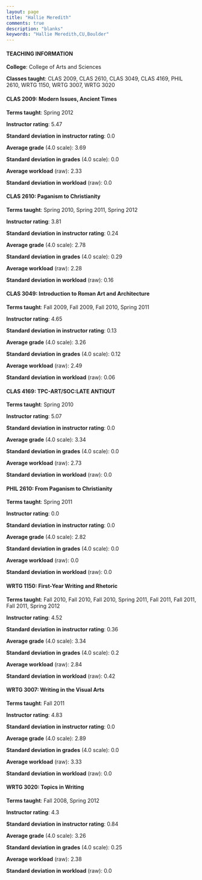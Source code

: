 ```yaml
---
layout: page
title: "Hallie Meredith" 
comments: true
description: "blanks"
keywords: "Hallie Meredith,CU,Boulder"
---
```

<head>
<script src="https://ajax.googleapis.com/ajax/libs/jquery/2.1.3/jquery.min.js"></script>
<script src="https://dl.dropboxusercontent.com/s/pc42nxpaw1ea4o9/highcharts.js?dl=0"></script>
<!-- <script src="../assets/js/highcharts.js"></script> -->
<style type="text/css">@font-face {
	font-family: "Bebas Neue";
	src: url(https://www.filehosting.org/file/details/544349/BebasNeue Regular.otf) format("opentype");
	}
	h1.Bebas { 
		font-family: "Bebas Neue", Verdana, Tahoma;
	}
</style>
</head>
	   
#### TEACHING INFORMATION

**College**: College of Arts and Sciences

**Classes taught**: CLAS 2009, CLAS 2610, CLAS 3049, CLAS 4169, PHIL 2610, WRTG 1150, WRTG 3007, WRTG 3020

#### CLAS 2009: Modern Issues, Ancient Times

**Terms taught**: Spring 2012

**Instructor rating**: 5.47

**Standard deviation in instructor rating**: 0.0

**Average grade** (4.0 scale): 3.69

**Standard deviation in grades** (4.0 scale): 0.0

**Average workload** (raw): 2.33

**Standard deviation in workload** (raw): 0.0

#### CLAS 2610: Paganism to Christianity

**Terms taught**: Spring 2010, Spring 2011, Spring 2012

**Instructor rating**: 3.81

**Standard deviation in instructor rating**: 0.24

**Average grade** (4.0 scale): 2.78

**Standard deviation in grades** (4.0 scale): 0.29

**Average workload** (raw): 2.28

**Standard deviation in workload** (raw): 0.16

#### CLAS 3049: Introduction to Roman Art and Architecture

**Terms taught**: Fall 2009, Fall 2009, Fall 2010, Spring 2011

**Instructor rating**: 4.65

**Standard deviation in instructor rating**: 0.13

**Average grade** (4.0 scale): 3.26

**Standard deviation in grades** (4.0 scale): 0.12

**Average workload** (raw): 2.49

**Standard deviation in workload** (raw): 0.06

#### CLAS 4169: TPC-ART/SOC:LATE ANTIQUT

**Terms taught**: Spring 2010

**Instructor rating**: 5.07

**Standard deviation in instructor rating**: 0.0

**Average grade** (4.0 scale): 3.34

**Standard deviation in grades** (4.0 scale): 0.0

**Average workload** (raw): 2.73

**Standard deviation in workload** (raw): 0.0

#### PHIL 2610: From Paganism to Christianity

**Terms taught**: Spring 2011

**Instructor rating**: 0.0

**Standard deviation in instructor rating**: 0.0

**Average grade** (4.0 scale): 2.82

**Standard deviation in grades** (4.0 scale): 0.0

**Average workload** (raw): 0.0

**Standard deviation in workload** (raw): 0.0

#### WRTG 1150: First-Year Writing and Rhetoric

**Terms taught**: Fall 2010, Fall 2010, Fall 2010, Spring 2011, Fall 2011, Fall 2011, Fall 2011, Spring 2012

**Instructor rating**: 4.52

**Standard deviation in instructor rating**: 0.36

**Average grade** (4.0 scale): 3.34

**Standard deviation in grades** (4.0 scale): 0.2

**Average workload** (raw): 2.84

**Standard deviation in workload** (raw): 0.42

#### WRTG 3007: Writing in the Visual Arts

**Terms taught**: Fall 2011

**Instructor rating**: 4.83

**Standard deviation in instructor rating**: 0.0

**Average grade** (4.0 scale): 2.89

**Standard deviation in grades** (4.0 scale): 0.0

**Average workload** (raw): 3.33

**Standard deviation in workload** (raw): 0.0

#### WRTG 3020: Topics in Writing

**Terms taught**: Fall 2008, Spring 2012

**Instructor rating**: 4.3

**Standard deviation in instructor rating**: 0.84

**Average grade** (4.0 scale): 3.26

**Standard deviation in grades** (4.0 scale): 0.25

**Average workload** (raw): 2.38

**Standard deviation in workload** (raw): 0.0

